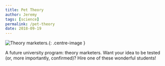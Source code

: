 ```yaml
---
title: Pet Theory
author: Jeremy
tags: [science]
permalink: /pet-theory
date: 2018-09-19
---
```


![Theory marketers.](https://res.cloudinary.com/dh3hm8pb7/image/upload/c_scale,q_auto:best,w_615/v1535842848/PetTheory.png){: .centre-image }

A future university program: theory marketers. Want your idea to be tested (or, more importantly, confirmed)? Hire one of these wonderful students!
